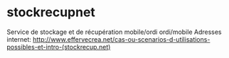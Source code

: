# stockrecupnet
Service de stockage et de récupération mobile/ordi ordi/mobile
Adresses internet:
http://www.effervecrea.net/cas-ou-scenarios-d-utilisations-possibles-et-intro-(stockrecup.net)
